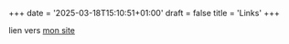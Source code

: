 +++
date = '2025-03-18T15:10:51+01:00'
draft = false
title = 'Links'
+++


lien vers [mon site](https://www.google.com)
